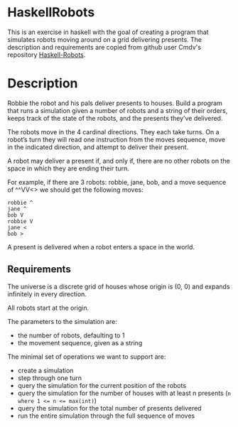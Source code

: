 # HaskellRobots
This is an exercise in haskell with the goal of creating a program that simulates robots moving around on a grid delivering presents. The description and requirements are copied from github user Cmdv's repository [Haskell-Robots](https://github.com/Cmdv/Haskell-Robots/).

# Description

Robbie the robot and his pals deliver presents to houses. Build a program that runs a simulation given a number of robots and a string of their orders, keeps track of the state of the robots, and the presents they’ve delivered.

The robots move in the 4 cardinal directions. They each take turns. On a robot’s turn they will read one instruction from the moves sequence, move in the indicated direction, and attempt to deliver their present.

A robot may deliver a present if, and only if, there are no other robots on the space in which they are ending their turn.

For example, if there are 3 robots: robbie, jane, bob, and a move sequence of ^^VV<> we should get the following moves:

```
robbie ^
jane ^
bob V
robbie V
jane <
bob >
```

A present is delivered when a robot enters a space in the world.

## Requirements
The universe is a discrete grid of houses whose origin is (0, 0) and expands infinitely in every direction.

All robots start at the origin.

The parameters to the simulation are:

  * the number of robots, defaulting to 1
  * the movement sequence, given as a string

The minimal set of operations we want to support are:

  * create a simulation
  * step through one turn
  * query the simulation for the current position of the robots
  * query the simulation for the number of houses with at least n presents (`n where 1 <= n <= max(int)`)
  * query the simulation for the total number of presents delivered
  * run the entire simulation through the full sequence of moves